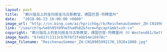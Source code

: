 ```yaml
---
layout: post
title:  "赖兴瑙岛上的圣玛丽圣马古斯教堂，德国巴登-符腾堡州"
date:   "2018-06-23 16:00:00 +0800"
image_url: "http://cn.bing.com/az/hprichbg/rb/ReichenauSommer_ZH-CN10985992170_1920x1080.jpg"
link: "/search?q=%e6%95%99%e5%a0%82&form=hpcapt&mkt=zh-cn"
copyright: "赖兴瑙岛上的圣玛丽圣马古斯教堂，德国巴登-符腾堡州 (© Westend61/Getty Images)"
image_hash: "67e817c1313cb76f6f2f48b54e16978c"
image_filename: "ReichenauSommer_ZH-CN10985992170_1920x1080.jpg"
---
```

